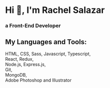 <h1 align="left">Hi 👋, I'm Rachel Salazar</h1>
<h3 align="left">a Front-End Developer</h3>

<h2 align="left">My Languages and Tools:</h2>
HTML, CSS, Sass, Javascript, Typescript,<br>
React, Redux,<br>
Node.js, Express.js,<br>
Git,<br>
MongoDB,<br> 
Adobe Photoshop and Illustrator
